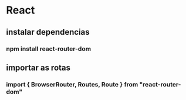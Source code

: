 # React

## instalar dependencias

### npm install react-router-dom

## importar as rotas

### import { BrowserRouter, Routes, Route } from "react-router-dom" 
